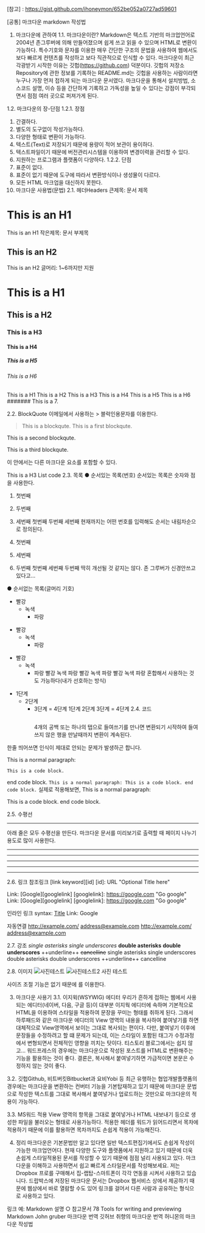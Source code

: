 

[참고] : https://gist.github.com/ihoneymon/652be052a0727ad59601

[공통] 마크다운 markdown 작성법
1. 마크다운에 관하여
1.1. 마크다운이란?
Markdown은 텍스트 기반의 마크업언어로 2004년 존그루버에 의해 만들어졌으며 쉽게 쓰고 읽을 수 있으며 HTML로 변환이 가능하다. 특수기호와 문자를 이용한 매우 간단한 구조의 문법을 사용하여 웹에서도 보다 빠르게 컨텐츠를 작성하고 보다 직관적으로 인식할 수 있다. 마크다운이 최근 각광받기 시작한 이유는 깃헙(https://github.com) 덕분이다. 깃헙의 저장소Repository에 관한 정보를 기록하는 README.md는 깃헙을 사용하는 사람이라면 누구나 가장 먼저 접하게 되는 마크다운 문서였다. 마크다운을 통해서 설치방법, 소스코드 설명, 이슈 등을 간단하게 기록하고 가독성을 높일 수 있다는 강점이 부각되면서 점점 여러 곳으로 퍼져가게 된다.

1.2. 마크다운의 장-단점
1.2.1. 장점
1. 간결하다.
2. 별도의 도구없이 작성가능하다.
3. 다양한 형태로 변환이 가능하다.
3. 텍스트(Text)로 저장되기 때문에 용량이 적어 보관이 용이하다.
4. 텍스트파일이기 때문에 버전관리시스템을 이용하여 변경이력을 관리할 수 있다.
5. 지원하는 프로그램과 플랫폼이 다양하다.
1.2.2. 단점
1. 표준이 없다.
2. 표준이 없기 때문에 도구에 따라서 변환방식이나 생성물이 다르다.
3. 모든 HTML 마크업을 대신하지 못한다.
2. 마크다운 사용법(문법)
2.1. 헤더Headers
큰제목: 문서 제목

This is an H1
=============
This is an H1
작은제목: 문서 부제목

This is an H2
-------------
This is an H2
글머리: 1~6까지만 지원

# This is a H1
## This is a H2
### This is a H3
#### This is a H4
##### This is a H5
###### This is a H6
This is a H1
This is a H2
This is a H3
This is a H4
This is a H5
This is a H6
####### This is a 7.

2.2. BlockQuote
이메일에서 사용하는 > 블럭인용문자를 이용한다.

> This is a blockqute.
This is a first blockqute.

This is a second blockqute.

This is a third blockqute.

이 안에서는 다른 마크다운 요소를 포함할 수 있다.

This is a H3
List
code
2.3. 목록
● 순서있는 목록(번호)
순서있는 목록은 숫자와 점을 사용한다.

1. 첫번째
2. 두번째
3. 세번째
첫번째
두번째
세번째
현재까지는 어떤 번호를 입력해도 순서는 내림차순으로 정의된다.

1. 첫번째
3. 세번째
2. 두번째
첫번째
세번째
두번째
딱히 개선될 것 같지는 않다. 존 그루버가 신경안쓰고 있다고...

● 순서없는 목록(글머리 기호)
* 빨강
  * 녹색
    * 파랑

+ 빨강
  + 녹색
    + 파랑

- 빨강
  - 녹색
    - 파랑
빨강
녹색
파랑
빨강
녹색
파랑
빨강
녹색
파랑
혼합해서 사용하는 것도 가능하다(내가 선호하는 방식)

* 1단계
    - 2단계
    	+ 3단계
            = 4단계
1단계
2단계
3단계 = 4단계
2.4. 코드<pre><code></code></pre>
4개의 공백 또는 하나의 탭으로 들여쓰기를 만나면 변환되기 시작하여 들여쓰지 않은 행을 만날때까지 변환이 계속된다.

한줄 띄어쓰면 인식이 제대로 안되는 문제가 발생하곤 합니다.

This is a normal paragraph:

    This is a code block.
end code block.
``` This is a normal paragraph: This is a code block. end code block. ```
실제로 적용해보면, This is a normal paragraph:

This is a code block.
end code block.

2.5. 수평선<hr/>
아래 줄은 모두 수평선을 만든다. 마크다운 문서를 미리보기로 출력할 때 페이지 나누기 용도로 많이 사용한다.

* * *

***

*****

- - -

---------------------------------------
2.6. 링크
참조링크
[link keyword][id]
[id]: URL "Optional Title here"

Link: [Google][googlelink]
[googlelink]: https://google.com "Go google"
Link: [Google][googlelink] [googlelink]: https://google.com "Go google"

인라인 링크
syntax: [Title](link)
Link: Google

자동연결
<http://example.com/>
<address@example.com>
http://example.com/ address@example.com

2.7. 강조
*single asterisks*
_single underscores_
**double asterisks**
__double underscores__
++underline++
~~cancelline~~
single asterisks single underscores double asterisks double underscores ++underline++ cancelline

2.8. 이미지
![사진테스트](https://user-images.githubusercontent.com/45536211/52957679-94dbe380-33d5-11e9-922d-8e99431bc9ac.jpg)
![사진테스트2](https://user-images.githubusercontent.com/45536211/52957688-986f6a80-33d5-11e9-86c8-db0e9dae5081.jpg)
사진 테스트

사이즈 조절 기능은 없기 때문에 <img width="" height=""></img>를 이용한다.

3. 마크다운 사용기
3.1. 이지윅(WSYWIG) 에디터
우리가 흔하게 접하는 웹에서 사용되는 에디터(네이버, 다음, 구글 등)이 대부분 이지웍 에디터에 속하며 기본적으로 HTML을 이용하여 스타일을 적용하여 문장을 꾸미는 형태를 취하게 된다. 그래서 하루패드와 같은 마크다운 에디터의 View 영역의 내용을 복사하여 붙여넣기를 하면 대체적으로 View영역에서 보이는 그대로 복사되는 편이다. 다만, 붙여넣기 이후에 문장들을 수정하려고 할 떄 문제가 되는데, 이는 스타일이 포함된 태그가 수정과정에서 변형되면서 전체적인 영향을 끼치는 탓이다. 티스토리 블로그에서는 쉽지 않고... 워드프레스의 경우에는 마크다운으로 작성된 포스트를 HTML로 변환해주는 기능을 활용하는 것이 좋다. 결론은, 복사해서 붙여넣기하면 가급적이면 본문은 수정하지 않는 것이 좋다.

3.2. 깃헙Github, 비트버킷Bitbucket과 요비Yobi 등
최근 유행하는 협업개발플랫폼의 경우에는 마크다운을 변환하는 컨버터 기능을 기본탑재하고 있기 때문에 마크다운 문법으로 작성한 텍스트를 그대로 복사해서 붙여넣거나 업로드하는 것만으로 마크다운의 적용이 가능하다.

3.3. MS워드 적용
View 영역의 항목을 그대로 붙여넣거나 HTML 내보내기 등으로 생성한 파일을 불러오는 형태로 사용가능하다. 적용한 헤더를 워드가 읽어드리면서 목차에 적용하기 때문에 이를 활용하면 목차까지도 손쉽게 적용이 가능해진다.

4. 정리
마크다운은 기본문법만 알고 있다면 일반 텍스트편집기에서도 손쉽게 작성이 가능한 마크업언어다. 현재 다양한 도구와 플랫폼에서 지원하고 있기 때문에 더욱 손쉽게 스타일적용된 문서를 작성할 수 있기 때문에 점점 널리 사용되고 있다. 마크다운을 이해하고 사용하면서 쉽고 빠르게 스타일문서를 작성해보세요. 저는 Dropbox 프로를 구매해서 집-랩탑-스마트폰이 각각 연동을 시켜서 사용하고 있습니다. 드랍박스에 저장된 마크다운 문서는 Dropbox 웹서비스 상에서 제공하기 때문에 웹상에서 바로 열람할 수도 있어 링크를 걸어서 다른 사람과 공유하는 형식으로 사용하고 있다.

링크 예: Markdown 설명
○ 참고문서
78 Tools for writing and previewing Markdown
John gruber 마크다운 번역
깃허브 취향의 마크다운 번역
허니몬의 마크다운 작성법
